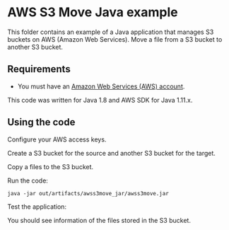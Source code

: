 # AWS S3 Move Java example

This folder contains an example of a Java application that manages S3 buckets on AWS (Amazon Web Services).
Move a file from a S3 bucket to another S3 bucket.




## Requirements

* You must have an [Amazon Web Services (AWS) account](http://aws.amazon.com/).

This code was written for Java 1.8 and AWS SDK for Java 1.11.x.




## Using the code

Configure your AWS access keys.

Create a S3 bucket for the source and another S3 bucket for the target.

Copy a files to the S3 bucket.

Run the code:

```
java -jar out/artifacts/awss3move_jar/awss3move.jar
```

Test the application:

You should see information of the files stored in the S3 bucket.
